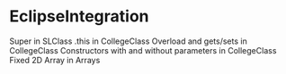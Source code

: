 # EclipseIntegration
Super in SLClass
.this in CollegeClass
Overload and gets/sets in CollegeClass
Constructors with and without parameters in CollegeClass
Fixed 2D Array in Arrays
